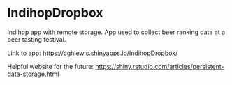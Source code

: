 # IndihopDropbox
Indihop app with remote storage. App used to collect beer ranking data at a beer tasting festival.

Link to app:  https://cghlewis.shinyapps.io/IndihopDropbox/

Helpful website for the future: https://shiny.rstudio.com/articles/persistent-data-storage.html
